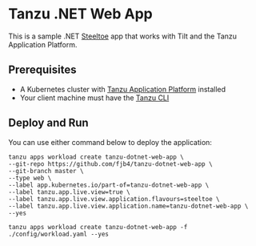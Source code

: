 # Tanzu .NET Web App

This is a sample .NET [Steeltoe](https://steeltoe.io/) app that works with Tilt and the Tanzu Application Platform.

## Prerequisites

* A Kubernetes cluster with [Tanzu Application Platform](https://docs.vmware.com/en/VMware-Tanzu-Application-Platform/index.html) installed
* Your client machine must have the [Tanzu CLI](https://docs.vmware.com/en/Tanzu-Application-Platform/1.0/tap/GUID-install-tanzu-cli.html)

## Deploy and Run

You can use either command below to deploy the application:

```
tanzu apps workload create tanzu-dotnet-web-app \
--git-repo https://github.com/fjb4/tanzu-dotnet-web-app \
--git-branch master \
--type web \
--label app.kubernetes.io/part-of=tanzu-dotnet-web-app \
--label tanzu.app.live.view=true \
--label tanzu.app.live.view.application.flavours=steeltoe \
--label tanzu.app.live.view.application.name=tanzu-dotnet-web-app \
--yes

tanzu apps workload create tanzu-dotnet-web-app -f ./config/workload.yaml --yes
```